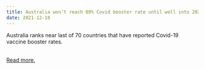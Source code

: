 ```yaml
---
title: Australia won’t reach 80% Covid booster rate until well into 2022, analysis shows
date: 2021-12-18
---
```

<p>Australia ranks near last of 70 countries that have reported Covid-19 vaccine booster rates.</p><br>
<a href='https://www.theguardian.com/australia-news/2021/dec/19/australia-wont-reach-80-covid-booster-rate-until-well-into-2022-analysis-shows'>Read more.</a>